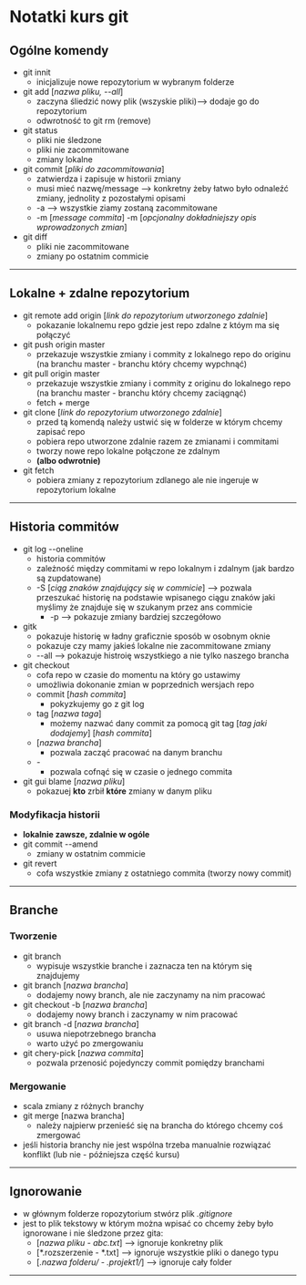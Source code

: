 # Notatki kurs git

## Ogólne komendy
- git innit
    - inicjalizuje nowe repozytorium w wybranym folderze
- git add [*nazwa pliku, --all*] 
    -  zaczyna śliedzić nowy plik (wszyskie pliki)--> dodaje go do repozytorium
    - odwrotność to git rm (remove)
- git status 
    - pliki nie śledzone
    - pliki nie zacommitowane
    - zmiany lokalne
- git commit [*pliki do zacommitowania*]
    - zatwierdza i zapisuje w historii zmiany
    - musi mieć nazwę/message --> konkretny żeby łatwo było odnaleźć zmiany, jednolity z pozostałymi opisami
    - -a --> wszystkie ziamy zostaną zacommitowane
    - -m [*message commita*] -m [*opcjonalny dokładniejszy opis wprowadzonych zmian*]
- git diff
    - pliki nie zacommitowane
    - zmiany po ostatnim commicie

---

## Lokalne + zdalne repozytorium
- git remote add origin [*link do repozytorium utworzonego zdalnie*]
    - pokazanie lokalnemu repo gdzie jest repo zdalne z któym ma się połączyć
- git push origin master
    - przekazuje wszystkie zmiany i commity z lokalnego repo do originu (na branchu master - branchu który chcemy wypchnąć)
- git pull origin master
    - przekazuje wszystkie zmiany i commity z originu do lokalnego repo (na branchu master - branchu który chcemy zaciągnąć)
    - fetch + merge
- git clone [*link do repozytorium utworzonego zdalnie*]
    - przed tą komendą należy ustwić się w folderze w którym chcemy zapisać repo
    - pobiera repo utworzone zdalnie razem ze zmianami i commitami
    - tworzy nowe repo lokalne połączone ze zdalnym
    - **(albo odwrotnie)**
- git fetch
    - pobiera zmiany z repozytorium zdlanego ale nie ingeruje w repozytorium lokalne

---

## Historia commitów
- git log --oneline
    - historia commitów
    - zależność między commitami w repo lokalnym i zdalnym (jak bardzo są zupdatowane)
    - -S [*ciąg znaków znajdujący się w commicie*] --> pozwala przeszukać historię na podstawie wpisanego ciągu znaków jaki myślimy że znajduje się w szukanym przez ans commicie
        - -p --> pokazuje zmiany bardziej szczegółowo
- gitk
    - pokazuje historię w ładny graficznie sposób w osobnym oknie
    - pokazuje czy mamy jakieś lokalne nie zacommitowane zmiany
    - --all --> pokazuje histroię wszystkiego a nie tylko naszego brancha
- git checkout
    - cofa repo w czasie do momentu na który go ustawimy
    - umożliwia dokonanie zmian w poprzednich wersjach repo
    - commit [*hash commita*]
        - pokyzkujemy go z git log
    - tag [*nazwa taga*]
        - możemy nazwać dany commit za pomocą git tag [*tag jaki dodajemy*] [*hash commita*]
    - [*nazwa brancha*]
        - pozwala zacząć pracować na danym branchu
    - *-*
        - pozwala cofnąć się w czasie o jednego commita
- git gui blame [*nazwa pliku*]
    - pokazuej **kto** zrbił **które** zmiany w danym pliku
### Modyfikacja historii
- **lokalnie zawsze, zdalnie w ogóle**
- git commit --amend
    - zmiany w ostatnim commicie
- git revert
    - cofa wszystkie zmiany z ostatniego commita (tworzy nowy commit)

---

## Branche
### Tworzenie
- git branch
    - wypisuje wszystkie branche i zaznacza ten na którym się znajdujemy
- git branch [*nazwa brancha*]
    - dodajemy nowy branch, ale nie zaczynamy na nim pracować
- git checkout -b [*nazwa brancha*]
    - dodajemy nowy branch i zaczynamy w nim pracować
- git branch -d [*nazwa brancha*]
    - usuwa niepotrzebnego brancha
    - warto użyć po zmergowaniu
- git chery-pick [*nazwa commita*]
    - pozwala przenosić pojedynczy commit pomiędzy branchami

### Mergowanie
- scala zmiany z różnych branchy
- git merge [nazwa brancha]
    - należy najpierw przenieść się na brancha do którego chcemy coś zmergować
- jeśli historia branchy nie jest wspólna trzeba manualnie rozwiązać konflikt (lub nie - późniejsza część kursu)

---

## Ignorowanie
- w głównym folderze ropozytorium stwórz plik *.gitignore*
- jest to plik tekstowy w którym można wpisać co chcemy żeby było ignorowane i nie śledzone przez gita:
    - [*nazwa pliku - abc.txt*] --> ignoruje konkretny plik
    - [*.rozszerzenie - *.txt] --> ignoruje wszystkie pliki o danego typu
    - [*.nazwa folderu/ - .projekt1/*] --> ignoruje cały folder
---
